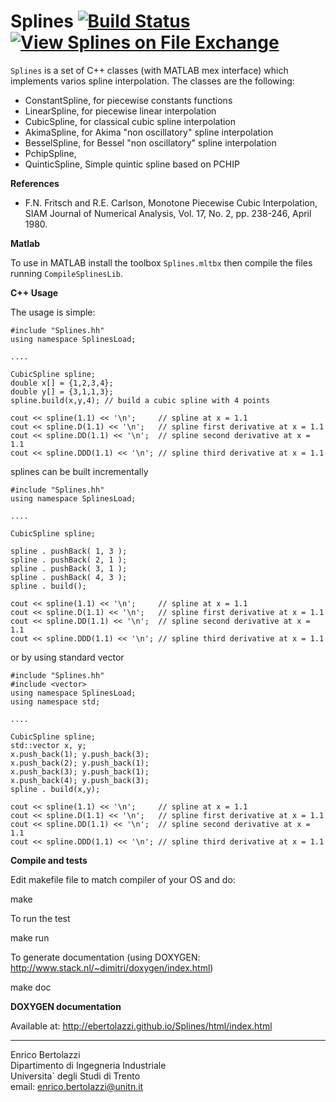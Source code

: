 Splines [![Build Status](https://travis-ci.org/ebertolazzi/Splines.svg?branch=master)](https://travis-ci.org/ebertolazzi/Splines) [![View Splines on File Exchange](https://www.mathworks.com/matlabcentral/images/matlab-file-exchange.svg)](https://www.mathworks.com/matlabcentral/fileexchange/54481-splines)
=======


`Splines` is a set of C++ classes (with MATLAB mex interface) which implements varios spline interpolation.
The classes are the following:
 
  - ConstantSpline, for piecewise constants functions
  - LinearSpline, for piecewise linear interpolation
  - CubicSpline, for classical cubic spline interpolation
  - AkimaSpline, for Akima "non oscillatory" spline interpolation 
  - BesselSpline, for Bessel "non oscillatory" spline interpolation 
  - PchipSpline, 
  - QuinticSpline, Simple quintic spline based on PCHIP

**References**

- F.N. Fritsch and R.E. Carlson,
  Monotone Piecewise Cubic Interpolation,
  SIAM Journal of Numerical Analysis, Vol. 17, No. 2, pp. 238-246,
  April 1980.
  
**Matlab**

To use in MATLAB install the toolbox `Splines.mltbx` then compile the files running `CompileSplinesLib`.

 
**C++ Usage**

The usage is simple:

~~~~~~~~~~~~~
#include "Splines.hh"
using namespace SplinesLoad;

....

CubicSpline spline;
double x[] = {1,2,3,4};
double y[] = {3,1,1,3};
spline.build(x,y,4); // build a cubic spline with 4 points
  
cout << spline(1.1) << '\n';     // spline at x = 1.1
cout << spline.D(1.1) << '\n';   // spline first derivative at x = 1.1
cout << spline.DD(1.1) << '\n';  // spline second derivative at x = 1.1
cout << spline.DDD(1.1) << '\n'; // spline third derivative at x = 1.1
~~~~~~~~~~~~~

splines can be built incrementally 

~~~~~~~~~~~~~
#include "Splines.hh"
using namespace SplinesLoad;

....

CubicSpline spline;
  
spline . pushBack( 1, 3 );
spline . pushBack( 2, 1 );
spline . pushBack( 3, 1 );
spline . pushBack( 4, 3 );
spline . build();
  
cout << spline(1.1) << '\n';     // spline at x = 1.1
cout << spline.D(1.1) << '\n';   // spline first derivative at x = 1.1
cout << spline.DD(1.1) << '\n';  // spline second derivative at x = 1.1
cout << spline.DDD(1.1) << '\n'; // spline third derivative at x = 1.1
~~~~~~~~~~~~~

or by using standard vector 

~~~~~~~~~~~~~
#include "Splines.hh"
#include <vector>
using namespace SplinesLoad;
using namespace std;

....

CubicSpline spline;
std::vector x, y;
x.push_back(1); y.push_back(3);
x.push_back(2); y.push_back(1);
x.push_back(3); y.push_back(1);
x.push_back(4); y.push_back(3);
spline . build(x,y);
  
cout << spline(1.1) << '\n';     // spline at x = 1.1
cout << spline.D(1.1) << '\n';   // spline first derivative at x = 1.1
cout << spline.DD(1.1) << '\n';  // spline second derivative at x = 1.1
cout << spline.DDD(1.1) << '\n'; // spline third derivative at x = 1.1
~~~~~~~~~~~~~

**Compile and tests**

Edit makefile file to match compiler of your OS and do:

  make

To run the test

  make run

To generate documentation (using DOXYGEN: http://www.stack.nl/~dimitri/doxygen/index.html)

make doc

**DOXYGEN documentation**

Available at: http://ebertolazzi.github.io/Splines/html/index.html

* * *

Enrico Bertolazzi<br>
Dipartimento di Ingegneria Industriale<br>
Universita` degli Studi di Trento<br>
email: enrico.bertolazzi@unitn.it
